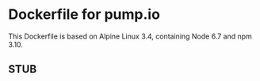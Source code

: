 # Dockerfile for pump.io

This Dockerfile is based on Alpine Linux 3.4, containing Node 6.7 and npm 3.10.

## STUB
